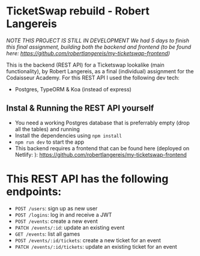 # TicketSwap rebuild - Robert Langereis

*NOTE THIS PROJECT IS STILL IN DEVELOPMENT*
*We had 5 days to finish this final assignment, building both the backend and frontend (to be found here: https://github.com/robertlangereis/my-ticketswap-frontend)*

This is the backend (REST API) for a Ticketswap lookalike (main functionality), by Robert Langereis, as a final (individual) assignment for the Codaisseur Academy. For this REST API I used the following dev tech:
- Postgres, TypeORM & Koa (instead of express)

## Instal & Running the REST API yourself
* You need a working Postgres database that is preferrably empty (drop all the tables) and running 
* Install the dependencies using `npm install`
* `npm run dev` to start the app
* This backend requires a frontend that can be found here (deployed on Netlify: ): https://github.com/robertlangereis/my-ticketswap-frontend

# This REST API has the following endpoints:

* `POST /users`: sign up as new user
* `POST /logins`: log in and receive a JWT
* `POST /events`: create a new event 
* `PATCH /events/:id`: update an existing event
* `GET /events`: list all games
* `POST /events/:id/tickets`: create a new ticket for an event 
* `PATCH /events/:id/tickets`: update an existing ticket for an event 
